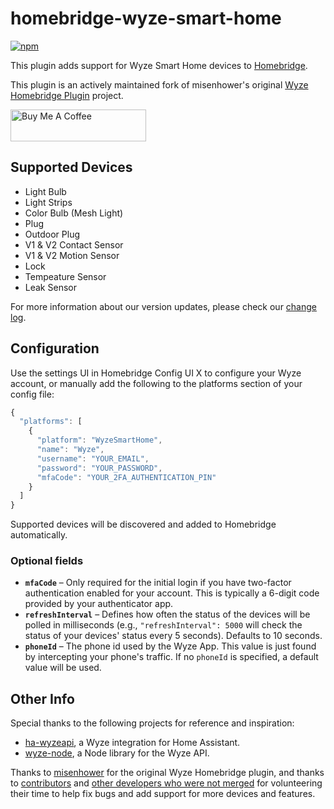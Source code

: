 # homebridge-wyze-smart-home
[![npm](https://img.shields.io/npm/dt/homebridge-wyze-smart-home)](https://www.npmjs.com/package/homebridge-wyze-smart-home)

This plugin adds support for Wyze Smart Home devices to [Homebridge](https://github.com/homebridge/homebridge).

This plugin is an actively maintained fork of misenhower's original [Wyze Homebridge Plugin](https://github.com/misenhower/homebridge-wyze-connected-home) project.

<a href="https://www.buymeacoffee.com/jfarmer08" target="_blank"><img src="https://cdn.buymeacoffee.com/buttons/default-red.png" alt="Buy Me A Coffee" style="height: 51px !important;width: 217px !important;" ></a>

## Supported Devices
- Light Bulb
- Light Strips
- Color Bulb (Mesh Light)
- Plug
- Outdoor Plug
- V1 & V2 Contact Sensor
- V1 & V2 Motion Sensor
- Lock
- Tempeature Sensor
- Leak Sensor

For more information about our version updates, please check our [change log](CHANGELOG.md).

## Configuration

Use the settings UI in Homebridge Config UI X to configure your Wyze account, or manually add the following to the platforms section of your config file:

```js
{
  "platforms": [
    {
      "platform": "WyzeSmartHome",
      "name": "Wyze",
      "username": "YOUR_EMAIL",
      "password": "YOUR_PASSWORD",
      "mfaCode": "YOUR_2FA_AUTHENTICATION_PIN"
    }
  ]
}
```

Supported devices will be discovered and added to Homebridge automatically.

### Optional fields

* **`mfaCode`** &ndash; Only required for the initial login if you have two-factor authentication enabled for your account. This is typically a 6-digit code provided by your authenticator app.
* **`refreshInterval`** &ndash; Defines how often the status of the devices will be polled in milliseconds (e.g., `"refreshInterval": 5000` will check the status of your devices' status every 5 seconds). Defaults to 10 seconds.
* **`phoneId`** &ndash; The phone id used by the Wyze App. This value is just found by intercepting your phone's traffic. If no `phoneId` is specified, a default value will be used.

## Other Info

Special thanks to the following projects for reference and inspiration:

- [ha-wyzeapi](https://github.com/JoshuaMulliken/ha-wyzeapi), a Wyze integration for Home Assistant.
- [wyze-node](https://github.com/noelportugal/wyze-node), a Node library for the Wyze API.

Thanks to [misenhower](https://github.com/misenhower/homebridge-wyze-connected-home) for the original Wyze Homebridge plugin, and thanks to [contributors](https://github.com/misenhower/homebridge-wyze-connected-home/graphs/contributors) and [other developers who were not merged](https://github.com/misenhower/homebridge-wyze-connected-home/pulls) for volunteering their time to help fix bugs and add support for more devices and features.
